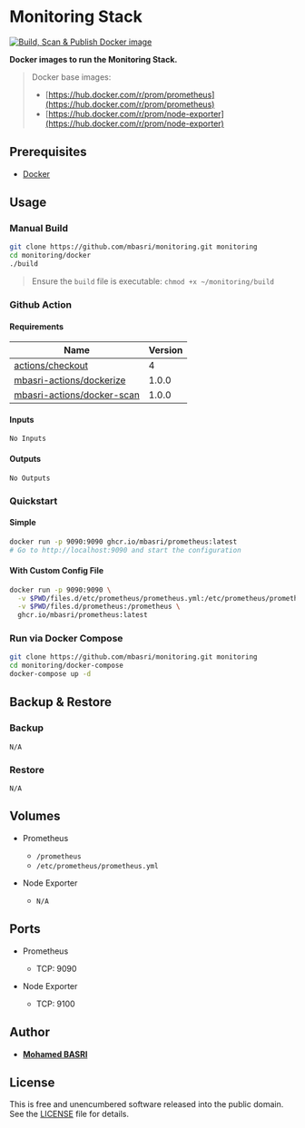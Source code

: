 # Monitoring Stack

[![Build, Scan & Publish Docker image](https://github.com/mbasri/monitoring/actions/workflows/main.yml/badge.svg)](https://github.com/mbasri/monitoring/actions/workflows/main.yml)

**Docker images to run the Monitoring Stack.**

> Docker base images:
> * [https://hub.docker.com/r/prom/prometheus](https://hub.docker.com/r/prom/prometheus)
> * [https://hub.docker.com/r/prom/node-exporter](https://hub.docker.com/r/prom/node-exporter)

## Prerequisites

* [Docker](https://docs.docker.com/get-docker/)

## Usage

### Manual Build

```bash
git clone https://github.com/mbasri/monitoring.git monitoring
cd monitoring/docker
./build
```

> Ensure the `build` file is executable: `chmod +x ~/monitoring/build`

### Github Action

#### Requirements

| Name | Version |
|------|---------|
| <a name="requirement_actions_checkout"></a> [actions/checkout](https://github.com/actions/checkout) | 4 |
| <a name="requirement_mbasri_actions_dockerize"></a> [mbasri-actions/dockerize](https://github.com/mbasri-actions/dockerize) | 1.0.0 |
| <a name="requirement_mbasri_actions_docker_scan"></a> [mbasri-actions/docker-scan](https://github.com/mbasri-actions/docker-scan) | 1.0.0 |

#### Inputs

`No Inputs`

#### Outputs

`No Outputs`

### Quickstart

#### Simple

```bash
docker run -p 9090:9090 ghcr.io/mbasri/prometheus:latest
# Go to http://localhost:9090 and start the configuration
```

#### With Custom Config File

```bash
docker run -p 9090:9090 \
  -v $PWD/files.d/etc/prometheus/prometheus.yml:/etc/prometheus/prometheus.yml \
  -v $PWD/files.d/prometheus:/prometheus \
  ghcr.io/mbasri/prometheus:latest
```

### Run via Docker Compose

```bash
git clone https://github.com/mbasri/monitoring.git monitoring
cd monitoring/docker-compose
docker-compose up -d
```

## Backup & Restore

### Backup

`N/A`

### Restore

`N/A`

## Volumes

* Prometheus
  * `/prometheus`
  * `/etc/prometheus/prometheus.yml`

* Node Exporter
  * `N/A`

## Ports

* Prometheus
  * TCP: 9090

* Node Exporter
  * TCP: 9100

## Author

* [**Mohamed BASRI**](https://github.com/mbasri)

## License

This is free and unencumbered software released into the public domain. See the [LICENSE](./LICENSE) file for details.
